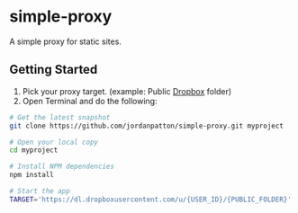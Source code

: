 simple-proxy
============
A simple proxy for static sites.

Getting Started
---------------
1. Pick your proxy target. (example: Public [Dropbox](https://www.dropbox.com/) folder)
2. Open Terminal and do the following:

```bash
# Get the latest snapshot
git clone https://github.com/jordanpatton/simple-proxy.git myproject

# Open your local copy
cd myproject

# Install NPM dependencies
npm install

# Start the app
TARGET='https://dl.dropboxusercontent.com/u/{USER_ID}/{PUBLIC_FOLDER}' node app.js
```

